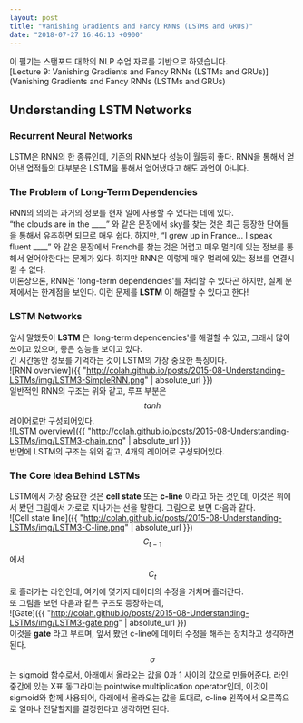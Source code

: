 ```yaml
---
layout: post
title: "Vanishing Gradients and Fancy RNNs (LSTMs and GRUs)"
date: "2018-07-27 16:46:13 +0900"
---
```

<script src="//cdnjs.cloudflare.com/ajax/libs/mathjax/2.5.3/MathJax.js?config=TeX-AMS-MML_HTMLorMML"></script>
이 필기는 스탠포드 대학의 NLP 수업 자료를 기반으로 하였습니다.  
[Lecture 9: Vanishing Gradients and Fancy RNNs (LSTMs and GRUs)](Vanishing Gradients and Fancy RNNs (LSTMs and GRUs)  

## Understanding LSTM Networks  
### Recurrent Neural Networks
LSTM은 RNN의 한 종류인데, 기존의 RNN보다 성능이 월등히 좋다. RNN을 통해서 얻어낸 업적들의 대부분은 LSTM을 통해서 얻어냈다고 해도 과언이 아니다.
### The Problem of Long-Term Dependencies
RNN의 의의는 과거의 정보를 현재 일에 사용할 수 있다는 데에 있다.  
“the clouds are in the \_\_\_\_” 와 같은 문장에서 sky를 찾는 것은 최근 등장한 단어들을 통해서 유추하면 되므로 매우 쉽다. 하지만, “I grew up in France… I speak fluent \_\_\_\_” 와 같은 문장에서 French를 찾는 것은 어렵고 매우 멀리에 있는 정보를 통해서 얻어야한다는 문제가 있다. 하지만 RNN은 이렇게 매우 멀리에 있는 정보를 연결시킬 수 없다.  
이론상으론, RNN은 'long-term dependencies'를 처리할 수 있다곤 하지만, 실제 문제에서는 한계점을 보인다. 이런 문제를 __LSTM__ 이 해결할 수 있다고 한다!
### LSTM Networks
앞서 말했듯이 __LSTM__ 은 'long-term dependencies'를 해결할 수 있고, 그래서 많이 쓰이고 있으며, 좋은 성능을 보이고 있다.  
긴 시간동안 정보를 기억하는 것이 LSTM의 가장 중요한 특징이다.  
![RNN overview]({{ "http://colah.github.io/posts/2015-08-Understanding-LSTMs/img/LSTM3-SimpleRNN.png" | absolute_url }})  
일반적인 RNN의 구조는 위와 같고, 루프 부분은  $$tanh$$ 레이어로만 구성되어있다.  
![LSTM overview]({{ "http://colah.github.io/posts/2015-08-Understanding-LSTMs/img/LSTM3-chain.png" | absolute_url }})  
반면에 LSTM의 구조는 위와 같고, 4개의 레이어로 구성되어있다.  
### The Core Idea Behind LSTMs
LSTM에서 가장 중요한 것은 __cell state__ 또는 __c-line__ 이라고 하는 것인데, 이것은 위에서 봤던 그림에서 가로로 지나가는 선을 말한다. 그림으로 보면 다음과 같다.  
![Cell state line]({{ "http://colah.github.io/posts/2015-08-Understanding-LSTMs/img/LSTM3-C-line.png" | absolute_url }})  
$$C_{t-1}$$에서 $$C_t$$로 흘러가는 라인인데, 여기에 몇가지 데이터의 수정을 거치며 흘러간다.  
또 그림을 보면 다음과 같은 구조도 등장하는데,  
![Gate]({{ "http://colah.github.io/posts/2015-08-Understanding-LSTMs/img/LSTM3-gate.png" | absolute_url }})  
이것을 __gate__ 라고 부르며, 앞서 봤던 c-line에 데이터 수정을 해주는 장치라고 생각하면 된다.  
$$\sigma$$는 sigmoid 함수로서, 아래에서 올라오는 값을 0과 1 사이의 값으로 만들어준다. 라인 중간에 있는 X표 동그라미는 pointwise multiplication operator인데, 이것이 sigmoid와 함께 사용되어, 아래에서 올라오는 값을 토대로, c-line 왼쪽에서 오른쪽으로 얼마나 전달할지를 결정한다고 생각하면 된다.
